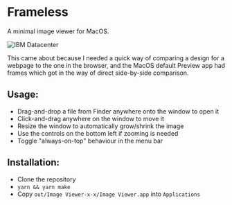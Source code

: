 # Frameless
A minimal image viewer for MacOS.

![IBM Datacenter](screenshot.png)

This came about because I needed a quick way of comparing a design for a webpage to the one in the browser, and the MacOS default Preview app had frames which got in the way of direct side-by-side comparison.

## Usage:

* Drag-and-drop a file from Finder anywhere onto the window to open it
* Click-and-drag anywhere on the window to move it
* Resize the window to automatically grow/shrink the image
* Use the controls on the bottom left if zooming is needed
* Toggle "always-on-top" behaviour in the menu bar

## Installation:

* Clone the repository
* `yarn && yarn make`
* Copy `out/Image Viewer-x-x/Image Viewer.app` into `Applications`
